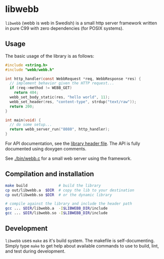 # libwebb
`libwebb` (webb is web in Swedish) is a small http server framework written in pure C99 with zero dependencies (for POSIX systems).

## Usage
The basic usage of the library is as follows:

```C
#include <string.h>
#include "webb/webb.h"

int http_handler(const WebbRequest *req, WebbResponse *res) {
  // implement behavior given the HTTP request...
  if (req->method != WEBB_GET)
    return 404;
  webb_set_body_static(res, "hello world", 11);
  webb_set_header(res, "content-type", strdup("text/raw"));
  return 200;
}

int main(void) {
  // do some setup...
  return webb_server_run("8080", http_handler);
}
```

For API documentation, see the [library header file](./include/webb/webb.h). The API is fully documented using doxygen comments.

See [./bin/webb.c](./bin/webb.c) for a small web server using the framework.

## Compilation and installation
```bash
make build              # build the library
cp out/libwebb.a  $DIR  # copy the lib to your destination
cp out/libwebb.so $DIR  # or the dynamic library

# compile against the library and include the header path
gcc ... $DIR/libwebb.a  -I$LIBWEBB_DIR/include
gcc ... $DIR/libwebb.so -I$LIBWEBB_DIR/include
```

## Development
`libwebb` uses `make` as it's build system. The makefile is self-documenting. Simply type `make` to get help about available commands to use to build, lint, and test during development.
